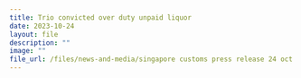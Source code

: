 ```yaml
---
title: Trio convicted over duty unpaid liquor
date: 2023-10-24
layout: file
description: ""
image: ""
file_url: /files/news-and-media/singapore customs press release 24 oct 2023.pdf
---
```

